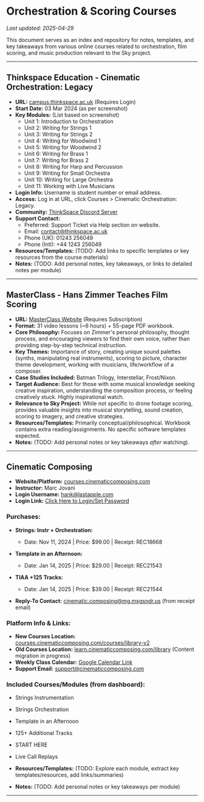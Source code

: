 # Orchestration & Scoring Courses

*Last updated: 2025-04-29*

This document serves as an index and repository for notes, templates, and key takeaways from various online courses related to orchestration, film scoring, and music production relevant to the Sky project.

---

## Thinkspace Education - Cinematic Orchestration: Legacy

- **URL:** [campus.thinkspace.ac.uk](https://campus.thinkspace.ac.uk) (Requires Login)
- **Start Date:** 03 Mar 2024 (as per screenshot)
- **Key Modules:** (List based on screenshot)
  - Unit 1: Introduction to Orchestration
  - Unit 2: Writing for Strings 1
  - Unit 3: Writing for Strings 2
  - Unit 4: Writing for Woodwind 1
  - Unit 5: Writing for Woodwind 2
  - Unit 6: Writing for Brass 1
  - Unit 7: Writing for Brass 2
  - Unit 8: Writing for Harp and Percussion
  - Unit 9: Writing for Small Orchestra
  - Unit 10: Writing for Large Orchestra
  - Unit 11: Working with Live Musicians
- **Login Info:** Username is student number or email address.
- **Access:** Log in at URL, click Courses > Cinematic Orchestration: Legacy.
- **Community:** [ThinkSpace Discord Server](https://discord.gg/kyeZqY8kNx)
- **Support Contact:**
  - Preferred: Support Ticket via Help section on website.
  - Email: contact@thinkspace.ac.uk
  - Phone (UK): 01243 256049
  - Phone (Intl): +44 1243 256049
- **Resources/Templates:** (TODO: Add links to specific templates or key resources from the course materials)
- **Notes:** (TODO: Add personal notes, key takeaways, or links to detailed notes per module)

---

## MasterClass - Hans Zimmer Teaches Film Scoring

- **URL:** [MasterClass Website](https://www.masterclass.com/) (Requires Subscription)
- **Format:** 31 video lessons (~6 hours) + 55-page PDF workbook.
- **Core Philosophy:** Focuses on Zimmer's personal philosophy, thought process, and encouraging viewers to find their own voice, rather than providing step-by-step technical instruction.
- **Key Themes:** Importance of story, creating unique sound palettes (synths, manipulating real instruments), scoring to picture, character theme development, working with musicians, life/workflow of a composer.
- **Case Studies Included:** Batman Trilogy, Interstellar, Frost/Nixon.
- **Target Audience:** Best for those with some musical knowledge seeking creative inspiration, understanding the composition process, or feeling creatively stuck. Highly inspirational watch.
- **Relevance to Sky Project:** While not specific to drone footage scoring, provides valuable insights into musical storytelling, sound creation, scoring to imagery, and creative strategies.
- **Resources/Templates:** Primarily conceptual/philosophical. Workbook contains extra reading/assignments. No specific software templates expected.
- **Notes:** (TODO: Add personal notes or key takeaways *after* watching).

---

## Cinematic Composing

- **Website/Platform:** [courses.cinematiccomposing.com](https://courses.cinematiccomposing.com/)
- **Instructor:** Marc Jovani
- **Login Username:** hank@lastapple.com
- **Login Link:** [Click Here to Login/Set Password](https://courses.cinematiccomposing.com?email=hank@lastapple.com&loginCode=!CEl7yr&user=f33b8d58-aa97-4962-8826-5d8ad8bec7e9)

### Purchases:
- **Strings: Instr + Orchestration:**
  - Date: Nov 11, 2024 | Price: $99.00 | Receipt: REC18668
- **Template in an Afternoon:**
  - Date: Jan 14, 2025 | Price: $29.00 | Receipt: REC21543
- **TIAA +125 Tracks:**
  - Date: Jan 14, 2025 | Price: $39.00 | Receipt: REC21544

- **Reply-To Contact:** cinematic.composing@mg.msgsndr.us (from receipt email)

### Platform Info & Links:
- **New Courses Location:** [courses.cinematiccomposing.com/courses/library-v2](https://courses.cinematiccomposing.com/courses/library-v2)
- **Old Courses Location:** [learn.cinematiccomposing.com/library](https://learn.cinematiccomposing.com/library) (Content migration in progress)
- **Weekly Class Calendar:** [Google Calendar Link](https://calendar.google.com/calendar/u/0/embed?src=cinematiccomposing.com_qa115kn5f06evaob4s0u0op11k@group.calendar.google.com)
- **Support Email:** support@cinematiccomposing.com

### Included Courses/Modules (from dashboard):
- Strings Instrumentation
- Strings Orchestration
- Template in an Afternoon
- 125+ Additional Tracks
- START HERE
- Live Call Replays

- **Resources/Templates:** (TODO: Explore each module, extract key templates/resources, add links/summaries)
- **Notes:** (TODO: Add personal notes or key takeaways per module)

---

